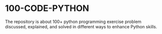 # 100-CODE-PYTHON
The repository is about 100+ python programming exercise problem discussed, explained, and solved in different ways to enhance Python skills.

